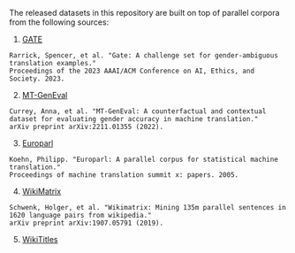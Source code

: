 The released datasets in this repository are built on top of parallel corpora from the following sources:

1. [GATE](https://github.com/MicrosoftTranslator/GATE) 
```
Rarrick, Spencer, et al. "Gate: A challenge set for gender-ambiguous translation examples."
Proceedings of the 2023 AAAI/ACM Conference on AI, Ethics, and Society. 2023.
```
2. [MT-GenEval](https://github.com/amazon-science/machine-translation-gender-eval)
```
Currey, Anna, et al. "MT-GenEval: A counterfactual and contextual dataset for evaluating gender accuracy in machine translation."
arXiv preprint arXiv:2211.01355 (2022).
```
3. [Europarl](https://www.statmt.org/europarl/)
```
Koehn, Philipp. "Europarl: A parallel corpus for statistical machine translation." 
Proceedings of machine translation summit x: papers. 2005.
```
4. [WikiMatrix](https://github.com/facebookresearch/LASER/tree/main/tasks/WikiMatrix)
```
Schwenk, Holger, et al. "Wikimatrix: Mining 135m parallel sentences in 1620 language pairs from wikipedia." 
arXiv preprint arXiv:1907.05791 (2019).
```
5. [WikiTitles](https://opus.nlpl.eu/WikiTitles/corpus/version/WikiTitles)

